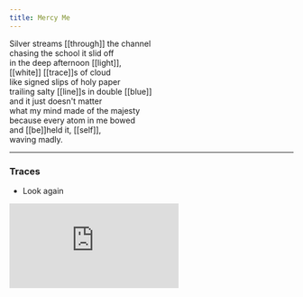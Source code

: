 ```yaml
---
title: Mercy Me
---
```


Silver streams [[through]] the channel  
chasing the school it slid off  
in the deep afternoon [[light]],  
[[white]] [[trace]]s of cloud  
like signed slips of holy paper  
trailing salty [[line]]s in double [[blue]]  
and it just doesn't matter  
what my mind made of the majesty  
because every atom in me bowed  
and [[be]]held it, [[self]],  
waving madly.  

---

### Traces

* Look again

<iframe class="video" src="https://www.youtube-nocookie.com/embed/n6oSeODGmoQ" frameborder="0" allow="accelerometer; autoplay; encrypted-media; gyroscope; picture-in-picture" allowfullscreen></iframe>